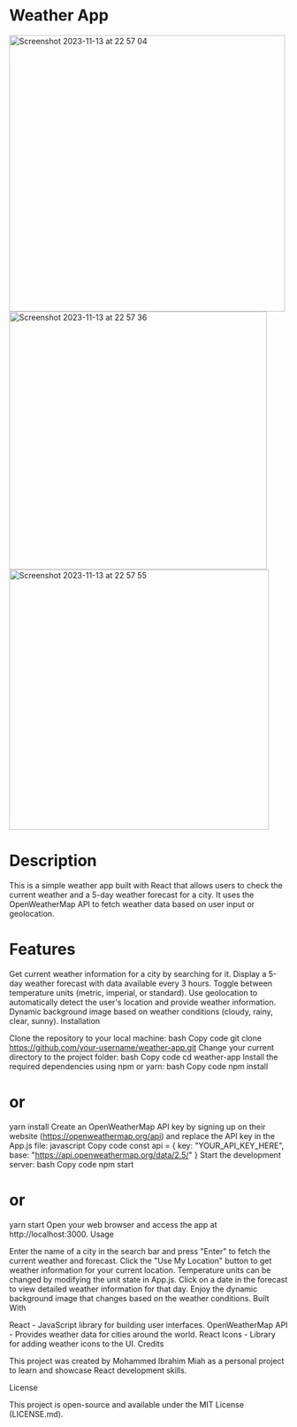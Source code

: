 # Weather App

<img width="499" alt="Screenshot 2023-11-13 at 22 57 04" src="https://github.com/NotMash/weather-react-api/assets/75740933/9d88de4a-d0c0-4746-b488-74d12fe193d6">


<img width="466" alt="Screenshot 2023-11-13 at 22 57 36" src="https://github.com/NotMash/weather-react-api/assets/75740933/57feba02-567c-47af-9287-d4e8a0ded640">


<img width="470" alt="Screenshot 2023-11-13 at 22 57 55" src="https://github.com/NotMash/weather-react-api/assets/75740933/b8b212a4-a1cf-4d5f-844e-5f5a9de9709b">



# Description

This is a simple weather app built with React that allows users to check the current weather and a 5-day weather forecast for a city. It uses the OpenWeatherMap API to fetch weather data based on user input or geolocation.

# Features

Get current weather information for a city by searching for it.
Display a 5-day weather forecast with data available every 3 hours.
Toggle between temperature units (metric, imperial, or standard).
Use geolocation to automatically detect the user's location and provide weather information.
Dynamic background image based on weather conditions (cloudy, rainy, clear, sunny).
Installation

Clone the repository to your local machine:
bash
Copy code
git clone https://github.com/your-username/weather-app.git
Change your current directory to the project folder:
bash
Copy code
cd weather-app
Install the required dependencies using npm or yarn:
bash
Copy code
npm install
# or
yarn install
Create an OpenWeatherMap API key by signing up on their website (https://openweathermap.org/api) and replace the API key in the App.js file:
javascript
Copy code
const api = {
  key: "YOUR_API_KEY_HERE",
  base: "https://api.openweathermap.org/data/2.5/"
}
Start the development server:
bash
Copy code
npm start
# or
yarn start
Open your web browser and access the app at http://localhost:3000.
Usage

Enter the name of a city in the search bar and press "Enter" to fetch the current weather and forecast.
Click the "Use My Location" button to get weather information for your current location.
Temperature units can be changed by modifying the unit state in App.js.
Click on a date in the forecast to view detailed weather information for that day.
Enjoy the dynamic background image that changes based on the weather conditions.
Built With

React - JavaScript library for building user interfaces.
OpenWeatherMap API - Provides weather data for cities around the world.
React Icons - Library for adding weather icons to the UI.
Credits

This project was created by Mohammed Ibrahim Miah as a personal project to learn and showcase React development skills.

License

This project is open-source and available under the MIT License (LICENSE.md).

